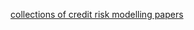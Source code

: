 [collections of credit risk modelling papers](https://github.com/mourarthur/awesome-credit-modeling)